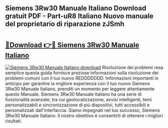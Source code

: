 ## Siemens 3Rw30 Manuale Italiano Download gratuit PDF - Part-uR8 Italiano Nuovo manuale del proprietario di riparazione zJSmh

# <h2><a href="http://dfbivmh.blite.top/?on=Siemens+3Rw30+Manuale+Italiano">🔗Download 👉🔴 Siemens 3Rw30 Manuale Italiano</a></h2>

[![Siemens 3Rw30 Manuale Italiano download](https://i.imgur.com/lujVjoI.png)](http://dfbivmh.blite.top/?on=Siemens+3Rw30+Manuale+Italiano)
Risoluzione dei problemi resa semplice questa guida fornisce preziose informazioni sulla risoluzione dei problemi comuni con il tuo nuovo REDDDDDDD. Informazioni importanti in anticipo per garantire la migliore esperienza con il tuo nuovo Siemens 3Rw30 Manuale Italiano, prenditi un momento per leggere attentamente questo Manuale. Siemens 3Rw30 Manuale Italiano ha una serie di funzionalità avanzate, tra cui geolocalizzazione, avvisi intelligenti, temi personalizzabili e sincronizzazione di più dispositivi, tutti accessibili e personalizzati dall'interfaccia. Siamo impegnati nel tuo successo, Siemens 3Rw30 Manuale Italiano. Il nostro obiettivo è consentirti di ottenere i migliori risultati.
